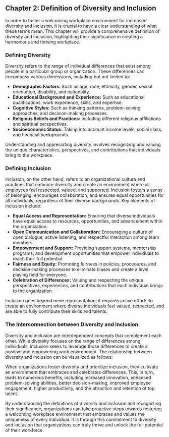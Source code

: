 Chapter 2: Definition of Diversity and Inclusion
------------------------------------------------

In order to foster a welcoming workplace environment for increased diversity and inclusion, it is crucial to have a clear understanding of what these terms mean. This chapter will provide a comprehensive definition of diversity and inclusion, highlighting their significance in creating a harmonious and thriving workplace.

### **Defining Diversity**

Diversity refers to the range of individual differences that exist among people in a particular group or organization. These differences can encompass various dimensions, including but not limited to:

* **Demographic Factors:** Such as age, race, ethnicity, gender, sexual orientation, disability, and nationality.
* **Educational Background and Experience:** Such as educational qualifications, work experience, skills, and expertise.
* **Cognitive Styles:** Such as thinking patterns, problem-solving approaches, and decision-making processes.
* **Religious Beliefs and Practices:** Including different religious affiliations and spiritual perspectives.
* **Socioeconomic Status:** Taking into account income levels, social class, and financial backgrounds.

Understanding and appreciating diversity involves recognizing and valuing the unique characteristics, perspectives, and contributions that individuals bring to the workplace.

### **Defining Inclusion**

Inclusion, on the other hand, refers to an organizational culture and practices that embrace diversity and create an environment where all employees feel respected, valued, and supported. Inclusion fosters a sense of belonging, encourages collaboration, and ensures equal opportunities for all individuals, regardless of their diverse backgrounds. Key elements of inclusion include:

* **Equal Access and Representation:** Ensuring that diverse individuals have equal access to resources, opportunities, and advancement within the organization.
* **Open Communication and Collaboration:** Encouraging a culture of open dialogue, active listening, and respectful interaction among team members.
* **Empowerment and Support:** Providing support systems, mentorship programs, and development opportunities that empower individuals to reach their full potential.
* **Fairness and Equity:** Promoting fairness in policies, procedures, and decision-making processes to eliminate biases and create a level playing field for everyone.
* **Celebration of Differences:** Valuing and respecting the unique perspectives, experiences, and contributions that each individual brings to the organization.

Inclusion goes beyond mere representation; it requires active efforts to create an environment where diverse individuals feel valued, respected, and are able to fully contribute their skills and talents.

### **The Interconnection between Diversity and Inclusion**

Diversity and inclusion are interdependent concepts that complement each other. While diversity focuses on the range of differences among individuals, inclusion seeks to leverage those differences to create a positive and empowering work environment. The relationship between diversity and inclusion can be visualized as follows:

When organizations foster diversity and prioritize inclusion, they cultivate an environment that embraces and celebrates differences. This, in turn, leads to numerous benefits, including increased innovation, enhanced problem-solving abilities, better decision-making, improved employee engagement, higher productivity, and the attraction and retention of top talent.

By understanding the definitions of diversity and inclusion and recognizing their significance, organizations can take proactive steps towards fostering a welcoming workplace environment that embraces and values the uniqueness of every individual. It is through this commitment to diversity and inclusion that organizations can truly thrive and unlock the full potential of their workforce.
